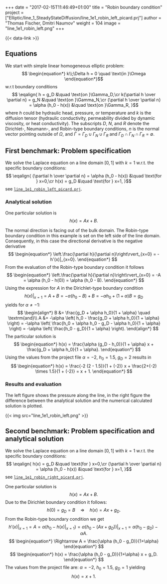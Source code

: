 +++
date = "2017-02-15T11:46:49+01:00"
title = "Robin boundary condition"
project = ["Elliptic/line_1_SteadyStateDiffusion/line_1e1_robin_left_picard.prj"]
author = "Thomas Fischer, Dmitri Naumov"
weight = 104
image = "line_1e1_robin_left.png"
+++

{{< data-link >}}

## Equations

We start with simple linear homogeneous elliptic problem:
$$
\begin{equation*}
k\\;\Delta h = 0 \quad \text{in }\Omega
\end{equation*}$$
w.r.t boundary conditions
$$
\eqalign{
h = g_D &\quad \text{on }\Gamma_D,\cr
k{\partial h \over \partial n} = g_N &\quad \text{on }\Gamma_N,\cr
{\partial h \over \partial n} = \alpha (h_0 - h(x))  &\quad \text{on }\Gamma_R,
}$$
where $h$ could be hydraulic head, pressure, or temperature and $k$ is
the diffusion tensor (hydraulic conductivity, permeability divided by dynamic
viscosity, or heat conductivity). The subscripts $D,$ $N,$ and $R$ denote the
Dirichlet-, Neumann-, and Robin-type boundary conditions, $n$ is the normal
vector pointing outside of $\Omega$, and $\Gamma = \Gamma_D \cup \Gamma_N \cup
\Gamma_R$ and $\Gamma_D \cap \Gamma_N \cap \Gamma_R = \emptyset$.

## First benchmark: Problem specification

We solve the Laplace equation on a line domain $[0, 1]$ with $k = 1$
w.r.t. the specific boundary conditions:
$$
\eqalign{
{\partial h \over \partial n} = \alpha (h_0 - h(x)) &\quad \text{for } x=0,\cr
h(x) = g_D &\quad \text{for } x=1,
}$$
see
[`line_1e1_robin_left_picard.prj`](https://gitlab.opengeosys.org/ogs/ogs/-/tree/master/Tests/Data/Elliptic/line_1_SteadyStateDiffusion/line_1e1_robin_left_picard.prj).

### Analytical solution

One particular solution is
$$
\begin{equation*}
h(x) = A x + B.
\end{equation*}
$$

The normal direction is facing out of the bulk domain. The Robin-type boundary
condition in this example is set on the left side of the line domain.
Consequently, in this case the directional derivative is the negative derivative
$$
\begin{equation*}
\left.\frac{\partial h}{\partial n}\right\rvert_{x=0} = -h'(x)|_{x=0}.
\end{equation*}
$$
From the evaluation of the Robin-type boundary condition it follows
$$
\begin{equation*}
\left.\frac{\partial h}{\partial n}\right\rvert_{x=0} = -A = \alpha (h_0 - h(0)) = \alpha (h_0 - B).
\end{equation*}
$$
Using the expression for $A$ in the Dirichlet-type boundary condition
$$
\begin{equation*}
h(x)|_{x=1} = A + B = -\alpha (h_0 - B) + B = -\alpha h_0 + (1+\alpha) B = g_D
\end{equation*}
$$
yields for $\alpha \not= -1$:
$$
\begin{align*}
B &= \frac{g_D + \alpha h_0}{1 + \alpha} \quad \textrm{and}\\
A &= -\alpha \left( h_0 - \frac{g_D + \alpha h_0}{1 + \alpha} \right)
= -\alpha \left( \frac{h_0 + \alpha h_0 - g_D - \alpha h_0}{1 + \alpha} \right)
= -\alpha \left( \frac{h_0 - g_D}{1 + \alpha} \right).
\end{align*}
$$
The particular solution is
$$
\begin{equation*}
h(x) = \frac{\alpha (g_D - h_0)}{1 + \alpha} x + \frac{g_D + \alpha h_0}{1 + \alpha}.
\end{equation*}
$$
Using the values from the project file $\alpha = -2,$ $h_0 = 1.5$, $g_D = 2$
results in
$$
\begin{equation*}
h(x) = \frac{-2 (2 - 1.5)}{1 + (-2)} x + \frac{2+(-2) \times 1.5}{1 + (-2)}
    = x + 1.
\end{equation*}
$$

### Results and evaluation

The left figure shows the pressure along the line, in the right figure the
difference between the analytical solution and the numerical calculated solution
is plotted.

{{< img src="line_1e1_robin_left.png" >}}

## Second benchmark: Problem specification and analytical solution

We solve the Laplace equation on a line domain $[0, 1]$ with $k = 1$
w.r.t. the specific boundary conditions:
$$
\eqalign{
h(x) = g_D &\quad \text{for } x=0,\cr
{\partial h \over \partial n} = \alpha (h_0 - h(x)) &\quad \text{for } x=1,
}$$
see
[`line_1e1_robin_right_picard.prj`](https://gitlab.opengeosys.org/ogs/ogs/-/tree/master/Tests/Data/Elliptic/line_1_SteadyStateDiffusion/line_1e1_robin_right_picard.prj).

One particular solution is
$$
\begin{equation*}
h(x) = A x + B.
\end{equation*}
$$
Due to the Dirichlet boundary condition it follows:
$$
\begin{equation*}
h(0) = g_D = B \quad \Rightarrow \quad h(x) = A x + g_D.
\end{equation*}
$$
From the Robin-type boundary condition we get
$$
\begin{equation*}
h'(x)|_{x=1} = A = \alpha \left(h_0 - h(x)|_{x=1} \right)
    = \alpha \left.\left(h_0 - (Ax+g_D)\right)\right\rvert_{x=1}
    = \alpha (h_0 - g_D) - \alpha A.
\end{equation*}
$$
$$
\begin{equation*}
\Rightarrow A = \frac{\alpha (h_0 - g_D)}{1+\alpha}
\end{equation*}
$$
$$
\begin{equation*}
h(x) = \frac{\alpha (h_0 - g_D)}{1+\alpha} x + g_D.
\end{equation*}
$$
The values from the project file are: $\alpha = -2,$ $h_0 = 1.5$, $g_D = 1$ yielding
$$
\begin{equation*}
h(x) = x + 1.
\end{equation*}
$$
